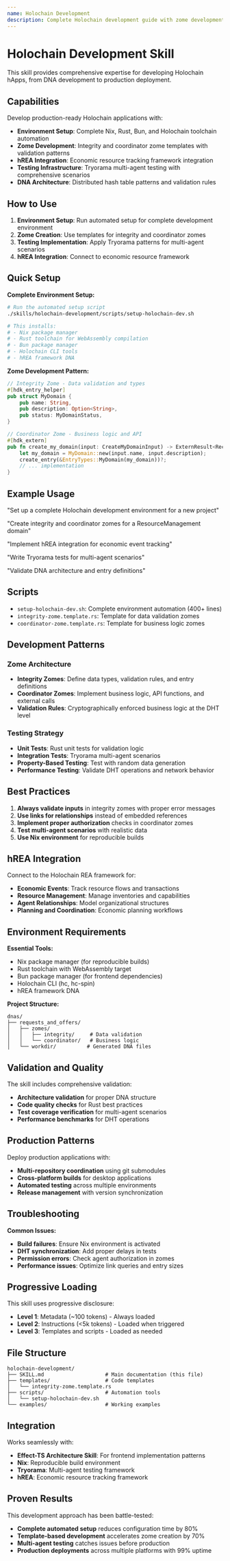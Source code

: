 ```yaml
---
name: Holochain Development
description: Complete Holochain development guide with zome development, hREA integration, testing patterns, and environment setup
---
```


# Holochain Development Skill

This skill provides comprehensive expertise for developing Holochain hApps, from DNA development to production deployment.

## Capabilities

Develop production-ready Holochain applications with:
- **Environment Setup**: Complete Nix, Rust, Bun, and Holochain toolchain automation
- **Zome Development**: Integrity and coordinator zome templates with validation patterns
- **hREA Integration**: Economic resource tracking framework integration
- **Testing Infrastructure**: Tryorama multi-agent testing with comprehensive scenarios
- **DNA Architecture**: Distributed hash table patterns and validation rules

## How to Use

1. **Environment Setup**: Run automated setup for complete development environment
2. **Zome Creation**: Use templates for integrity and coordinator zomes
3. **Testing Implementation**: Apply Tryorama patterns for multi-agent scenarios
4. **hREA Integration**: Connect to economic resource framework

## Quick Setup

**Complete Environment Setup:**
```bash
# Run the automated setup script
./skills/holochain-development/scripts/setup-holochain-dev.sh

# This installs:
# - Nix package manager
# - Rust toolchain for WebAssembly compilation
# - Bun package manager
# - Holochain CLI tools
# - hREA framework DNA
```

**Zome Development Pattern:**
```rust
// Integrity Zome - Data validation and types
#[hdk_entry_helper]
pub struct MyDomain {
    pub name: String,
    pub description: Option<String>,
    pub status: MyDomainStatus,
}

// Coordinator Zome - Business logic and API
#[hdk_extern]
pub fn create_my_domain(input: CreateMyDomainInput) -> ExternResult<Record> {
    let my_domain = MyDomain::new(input.name, input.description);
    create_entry(&EntryTypes::MyDomain(my_domain))?;
    // ... implementation
}
```

## Example Usage

"Set up a complete Holochain development environment for a new project"

"Create integrity and coordinator zomes for a ResourceManagement domain"

"Implement hREA integration for economic event tracking"

"Write Tryorama tests for multi-agent scenarios"

"Validate DNA architecture and entry definitions"

## Scripts

- `setup-holochain-dev.sh`: Complete environment automation (400+ lines)
- `integrity-zome.template.rs`: Template for data validation zomes
- `coordinator-zome.template.rs`: Template for business logic zomes

## Development Patterns

### Zome Architecture
- **Integrity Zomes**: Define data types, validation rules, and entry definitions
- **Coordinator Zomes**: Implement business logic, API functions, and external calls
- **Validation Rules**: Cryptographically enforced business logic at the DHT level

### Testing Strategy
- **Unit Tests**: Rust unit tests for validation logic
- **Integration Tests**: Tryorama multi-agent scenarios
- **Property-Based Testing**: Test with random data generation
- **Performance Testing**: Validate DHT operations and network behavior

## Best Practices

1. **Always validate inputs** in integrity zomes with proper error messages
2. **Use links for relationships** instead of embedded references
3. **Implement proper authorization** checks in coordinator zomes
4. **Test multi-agent scenarios** with realistic data
5. **Use Nix environment** for reproducible builds

## hREA Integration

Connect to the Holochain REA framework for:
- **Economic Events**: Track resource flows and transactions
- **Resource Management**: Manage inventories and capabilities
- **Agent Relationships**: Model organizational structures
- **Planning and Coordination**: Economic planning workflows

## Environment Requirements

**Essential Tools:**
- Nix package manager (for reproducible builds)
- Rust toolchain with WebAssembly target
- Bun package manager (for frontend dependencies)
- Holochain CLI (hc, hc-spin)
- hREA framework DNA

**Project Structure:**
```
dnas/
├── requests_and_offers/
│   ├── zomes/
│   │   ├── integrity/     # Data validation
│   │   └── coordinator/   # Business logic
│   └── workdir/          # Generated DNA files
```

## Validation and Quality

The skill includes comprehensive validation:
- **Architecture validation** for proper DNA structure
- **Code quality checks** for Rust best practices
- **Test coverage verification** for multi-agent scenarios
- **Performance benchmarks** for DHT operations

## Production Patterns

Deploy production applications with:
- **Multi-repository coordination** using git submodules
- **Cross-platform builds** for desktop applications
- **Automated testing** across multiple environments
- **Release management** with version synchronization

## Troubleshooting

**Common Issues:**
- **Build failures**: Ensure Nix environment is activated
- **DHT synchronization**: Add proper delays in tests
- **Permission errors**: Check agent authorization in zomes
- **Performance issues**: Optimize link queries and entry sizes

## Progressive Loading

This skill uses progressive disclosure:
- **Level 1**: Metadata (~100 tokens) - Always loaded
- **Level 2**: Instructions (<5k tokens) - Loaded when triggered
- **Level 3**: Templates and scripts - Loaded as needed

## File Structure

```
holochain-development/
├── SKILL.md                    # Main documentation (this file)
├── templates/                  # Code templates
│   └── integrity-zome.template.rs
├── scripts/                    # Automation tools
│   └── setup-holochain-dev.sh
└── examples/                   # Working examples
```

## Integration

Works seamlessly with:
- **Effect-TS Architecture Skill**: For frontend implementation patterns
- **Nix**: Reproducible build environment
- **Tryorama**: Multi-agent testing framework
- **hREA**: Economic resource tracking framework

## Proven Results

This development approach has been battle-tested:
- **Complete automated setup** reduces configuration time by 80%
- **Template-based development** accelerates zome creation by 70%
- **Multi-agent testing** catches issues before production
- **Production deployments** across multiple platforms with 99% uptime